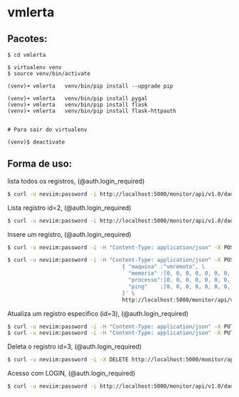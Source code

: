 vmlerta
=======

Pacotes:
--------

	$ cd vmlerta

	$ virtualenv venv
 	$ source venv/bin/activate 
 	
	(venv)➜ vmlerta   venv/bin/pip install --upgrade pip

 	(venv)➜ vmlerta   venv/bin/pip install pygal
    (venv)➜ vmlerta   venv/bin/pip install flask
	(venv)➜ vmlerta   venv/bin/pip install flask-httpauth


    # Para sair do virtualenv

	(venv)$ deactivate 



Forma de uso:
-------------

lista todos os registros, (@auth.login_required)

```bash
$ curl -u neviim:password -i http://localhost:5000/monitor/api/v1.0/dados
```

Lista registro id=2, (@auth.login_required)

```bash
$ curl -u neviim:password -i http://localhost:5000/monitor/api/v1.0/dados/2
```

Insere um registro, (@auth.login_required)

```bash
$ curl -u neviim:password -i -H "Content-Type: application/json" -X POST -d '{ "maquina":"vmremoto", "memoria":[0, 0, 0, 0, 0, 0, 0, 0, 0, 0, 0, 0], "processo":[0, 0, 0, 0, 0, 0, 0, 0, 0, 0, 0, 0], "ping":[0, 0, 0, 0, 0, 0, 0, 0, 0, 0, 0, 0] }' http://localhost:5000/monitor/api/v1.0/dados

$ curl -u neviim:password -i -H "Content-Type: application/json" -X POST -d '\
									{ "maquina" :"vmremoto", \
									  "memoria" :[0, 0, 0, 0, 0, 0, 0, 0, 0, 0, 0, 0], \
									  "processo":[0, 0, 0, 0, 0, 0, 0, 0, 0, 0, 0, 0], \
									  "ping"    :[0, 0, 0, 0, 0, 0, 0, 0, 0, 0, 0, 0]  \
									}' \
									http://localhost:5000/monitor/api/v1.0/dados
```

Atualiza um registro especifico (id=3), (@auth.login_required)

```bash
$ curl -u neviim:password -i -H "Content-Type: application/json" -X PUT -d '{"done":true, "processo":255}' http://localhost:5000/monitor/api/v1.0/dados/3
$ curl -u neviim:password -i -H "Content-Type: application/json" -X PUT -d '{"done":true, "memoria":3500}' http://localhost:5000/monitor/api/v1.0/dados/3
``` 

Deleta o registro id=3, (@auth.login_required)

```bash
$ curl -u neviim:password -i -X DELETE http://localhost:5000/monitor/api/v1.0/dados/3
```

Acesso com LOGIN, (@auth.login_required)

```bash
$ curl -u neviim:password -i http://localhost:5000/monitor/api/v1.0/dados
```